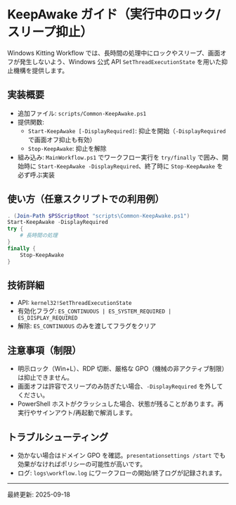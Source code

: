 # KeepAwake ガイド（実行中のロック/スリープ抑止）

Windows Kitting Workflow では、長時間の処理中にロックやスリープ、画面オフが発生しないよう、Windows 公式 API `SetThreadExecutionState` を用いた抑止機構を提供します。

## 実装概要

- 追加ファイル: `scripts/Common-KeepAwake.ps1`
- 提供関数:
  - `Start-KeepAwake [-DisplayRequired]`: 抑止を開始（`-DisplayRequired` で画面オフ抑止も有効）
  - `Stop-KeepAwake`: 抑止を解除
- 組み込み: `MainWorkflow.ps1` でワークフロー実行を `try/finally` で囲み、開始時に `Start-KeepAwake -DisplayRequired`、終了時に `Stop-KeepAwake` を必ず呼ぶ実装

## 使い方（任意スクリプトでの利用例）

```powershell
. (Join-Path $PSScriptRoot "scripts\Common-KeepAwake.ps1")
Start-KeepAwake -DisplayRequired
try {
	# 長時間の処理
}
finally {
	Stop-KeepAwake
}
```

## 技術詳細

- API: `kernel32!SetThreadExecutionState`
- 有効化フラグ: `ES_CONTINUOUS | ES_SYSTEM_REQUIRED | ES_DISPLAY_REQUIRED`
- 解除: `ES_CONTINUOUS` のみを渡してフラグをクリア

## 注意事項（制限）

- 明示ロック（Win+L）、RDP 切断、厳格な GPO（機械の非アクティブ制限）は抑止できません。
- 画面オフは許容でスリープのみ防ぎたい場合、`-DisplayRequired` を外してください。
- PowerShell ホストがクラッシュした場合、状態が残ることがあります。再実行やサインアウト/再起動で解消します。

## トラブルシューティング

- 効かない場合はドメイン GPO を確認。`presentationsettings /start` でも効果がなければポリシーの可能性が高いです。
- ログ: `logs\workflow.log` にワークフローの開始/終了ログが記録されます。

---
最終更新: 2025-09-18
